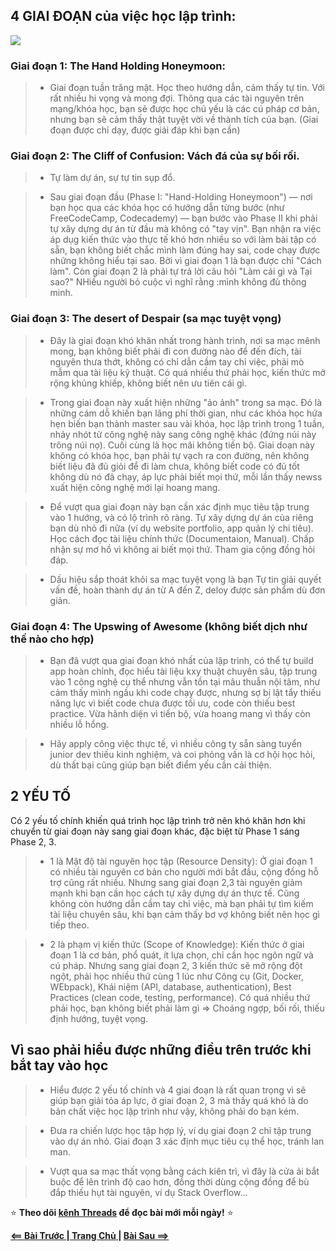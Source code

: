 ## **4 GIAI ĐOẠN của việc học lập trình:**
![](https___substack-post-media.s3.amazonaws.com_public_images_c5547185-01c7-4a72-a86e-f8a15190d1e8_800x834.webp)
### Giai đoạn 1: The Hand Holding Honeymoon:  
>- Giai đoạn tuần trăng mật. Học theo hướng dẫn, cảm thấy tự tin. Với rất nhiều hi vọng và mong đợi. Thông qua các tài nguyên trên mạng/khóa học, bạn sẽ được học chủ yếu là các cú pháp cơ bản, nhưng bạn sẽ cảm thấy thật tuyệt vời về thành tích của bạn. (Giai đoạn được chỉ dạy, được giải đáp khi bạn cần)

### Giai đoạn 2: The Cliff of Confusion: Vách đá của sự bối rối.  
>- Tự làm dự án, sự tự tin sụp đổ.

>- Sau giai đoạn đầu (Phase I: "Hand-Holding Honeymoon") — nơi bạn học qua các khóa học có hướng dẫn từng bước (như FreeCodeCamp, Codecademy) — bạn bước vào Phase II khi phải tự xây dựng dự án từ đầu mà không có "tay vịn". Bạn nhận ra việc áp dụg kiến thức vào thực tế khó hơn nhiều so với làm bài tập có sẵn, bạn không biết chắc mình làm đúng hay sai, code chạy được những không hiểu tại sao. Bởi vì giai đoạn 1 là bạn được chỉ "Cách làm". Còn giai đoạn 2 là phải tự trả lời câu hỏi "Làm cái gì và Tại sao?" NHiều người bỏ cuộc vì nghĩ rằng :mình không đủ thông minh.

### Giai đoạn 3: The desert of Despair (sa mạc tuyệt vọng)  
>- Đây là giai đoạn khó khăn nhất trong hành trình, nơi sa mạc mênh mong, bạn không biết phải đi con đường nào để đến đích, tài nguyên thưa thớt, không có chỉ dẫn cầm tay chỉ việc, phải mò mẫm qua tài liệu kỹ thuật. Có quá nhiều thứ phải học, kiến thức mở rộng khủng khiếp, không biết nên ưu tiên cái gì.

>- Trong giai đoạn này xuất hiện những "ảo ảnh" trong sa mạc. Đó là những cám dỗ khiến bạn lãng phí thời gian, như các khóa học hứa hẹn biến bạn thành master sau vài khóa, học lập trình trong 1 tuần, nhảy nhót từ công nghệ này sang công nghệ khác (đứng núi này trông núi nọ). Cuối cùng là học mãi không tiến bộ. Giai doạn này không có khóa học, bạn phải tự vạch ra con đường, nên không biết liệu đã đủ giỏi để đi làm chưa, không biết code có đủ tốt không dù nó đã chạy, áp lực phải biết mọi thứ, mỗi lần thấy newss xuất hiện công nghệ mới lại hoang mang.

>- Để vượt qua giai đoạn này bạn cần xác định mục tiêu tập trung vào 1 hướng, và có lộ trình rõ ràng. Tự xây dựng dự án của riêng bạn dù nhỏ đi nữa (ví dụ website portfolio, app quản lý chi tiêu). Học cách đọc tài liệu chính thức (Documentaion, Manual). Chấp nhận sự mơ hồ vì không ai biết mọi thứ. Tham gia cộng đồng hỏi đáp.

>- Dấu hiệu sắp thoát khỏi sa mạc tuyệt vọng là bạn Tự tin giải quyết vấn đề, hoàn thành dự án từ A đến Z, deloy được sản phẩm dù đơn giản.

### Giai đoạn 4: The Upswing of Awesome (không biết dịch như thế nào cho hợp)  
>- Bạn đã vượt qua giai đoạn khó nhất của lập trình, có thể tự build app hoàn chỉnh, đọc hiểu tài liệu kxy thuật chuyên sâu, tập trung vào 1 công nghệ cụ thể nhưng vẫn tồn tại mâu thuẫn nội tâm, như cảm thấy mình ngầu khi code chạy được, nhưng sợ bị lật tẩy thiếu năng lực vì biết code chưa được tối ưu, code còn thiếu best practice. Vừa hãnh diện vì tiến bộ, vừa hoang mang vì thấy còn nhiều lỗ hổng.

>- Hãy apply công việc thực tế, vì nhiều công ty sẵn sàng tuyển junior dev thiếu kinh nghiệm, và coi phỏng vấn là cơ hội học hỏi, dù thất bại cũng giúp bạn biết điểm yếu cần cải thiện.

## **2 YẾU TỐ**
Có 2 yếu tố chính khiến quá trình học lập trình trở nên khó khăn hơn khi chuyển từ giai đoạn này sang giai đoạn khác, đặc biệt từ Phase 1 sáng Phase 2, 3.

>- 1 là Mật độ tài nguyên học tập (Resource Density): Ở giai đoạn 1 có nhiều tài nguyên cơ bản cho người mới bắt đầu, cộng đồng hỗ trợ cũng rất nhiều. Nhưng sang giai đoạn 2,3 tài nguyên giảm mạnh khi bạn cần học cách tự xây dựng dự án thực tế. Cũng không còn hướng dẫn cầm tay chỉ việc, mà bạn phải tự tìm kiếm tài liệu chuyên sâu, khi bạn cảm thấy bơ vợ không biết nên học gì tiếp theo.

>- 2 là phạm vị kiến thức (Scope of Knowledge): Kiến thức ở giai đoạn 1 là cơ bản, phổ quát, ít lựa chọn, chỉ cần học ngôn ngữ và cú pháp. Nhưng sang giai đoạn 2, 3 kiến thức sẽ mở rộng đột ngột, phải học nhiều thứ cùng 1 lúc như Công cụ (Git, Docker, WEbpack), Khái niệm (API, database, authentication), Best Practices (clean code, testing, performance). Có quá nhiều thứ phải học, bạn không biết phải làm gì => Choáng ngợp, bối rối, thiếu định hướng, tuyệt vọng.

## Vì sao phải hiểu được những điều trên trước khi bắt tay vào học  
>- Hiểu được 2 yếu tố chính và 4 giai đoạn là rất quan trọng vì sẽ giúp bạn giải tỏa áp lực, ở giai đoạn 2, 3 mà thấy quá khó là do bản chất việc học lập trình như vậy, không phải do bạn kém.

>- Đưa ra chiến lược học tập hợp lý, ví dụ giai đoạn 2 chỉ tập trung vào dự án nhỏ. Giai đoạn 3 xác định mục tiêu cụ thể học, tránh lan man.

>- Vượt qua sa mạc thất vọng bằng cách kiên trì, vì đây là cửa ải bắt buộc để lên trình độ cao hơn, đồng thời dùng cộng đồng để bù đắp thiếu hụt tài nguyên, ví dụ Stack Overflow...

 ⭐ **Theo dõi [kênh Threads](https://www.threads.com/@kaitaku.88) để đọc bài mới mỗi ngày!** ⭐  

**[<== Bài Trước  ](./Day01-Diary.md)          |[  Trang Chủ  ](./README.md)|           [  Bài Sau ==>](Day01-WhyILearnProgramming.md)**